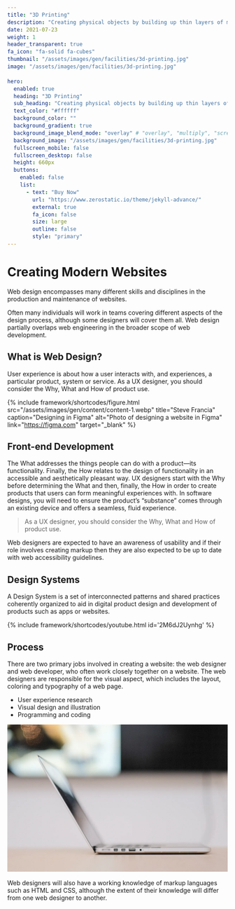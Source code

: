 ```yaml
---
title: "3D Printing"
description: "Creating physical objects by building up thin layers of material."
date: 2021-07-23
weight: 1
header_transparent: true
fa_icon: "fa-solid fa-cubes"
thumbnail: "/assets/images/gen/facilities/3d-printing.jpg"
image: "/assets/images/gen/facilities/3d-printing.jpg"

hero:
  enabled: true
  heading: "3D Printing"
  sub_heading: "Creating physical objects by building up thin layers of material."
  text_color: "#ffffff"
  background_color: ""
  background_gradient: true
  background_image_blend_mode: "overlay" # "overlay", "multiply", "screen"
  background_image: "/assets/images/gen/facilities/3d-printing.jpg"
  fullscreen_mobile: false
  fullscreen_desktop: false
  height: 660px
  buttons:
    enabled: false
    list:
      - text: "Buy Now"
        url: "https://www.zerostatic.io/theme/jekyll-advance/"
        external: true
        fa_icon: false
        size: large
        outline: false
        style: "primary"
---
```


# Creating Modern Websites

Web design encompasses many different skills and disciplines in the production and maintenance of websites.

Often many individuals will work in teams covering different aspects of the design process, although some designers will cover them all. Web design partially overlaps web engineering in the broader scope of web development.

## What is Web Design?

User experience is about how a user interacts with, and experiences, a particular product, system or service. As a UX designer, you should consider the Why, What and How of product use.

{% include framework/shortcodes/figure.html src="/assets/images/gen/content/content-1.webp" title="Steve Francia" caption="Designing in Figma" alt="Photo of designing a website in Figma" link="https://figma.com" target="_blank" %}

## Front-end Development

The What addresses the things people can do with a product—its functionality. Finally, the How relates to the design of functionality in an accessible and aesthetically pleasant way. UX designers start with the Why before determining the What and then, finally, the How in order to create products that users can form meaningful experiences with. In software designs, you will need to ensure the product’s “substance” comes through an existing device and offers a seamless, fluid experience.

> As a UX designer, you should consider the Why, What and How of product use.

Web designers are expected to have an awareness of usability and if their role involves creating markup then they are also expected to be up to date with web accessibility guidelines.

## Design Systems

A Design System is a set of interconnected patterns and shared practices coherently organized to aid in digital product design and development of products such as apps or websites.

{% include framework/shortcodes/youtube.html id='2M6dJ2Uynhg' %}

## Process

There are two primary jobs involved in creating a website: the web designer and web developer, who often work closely together on a website. The web designers are responsible for the visual aspect, which includes the layout, coloring and typography of a web page.

- User experience research
- Visual design and illustration
- Programming and coding

![Design In Figma](/assets/images/gen/content/content-2.webp)

Web designers will also have a working knowledge of markup languages such as HTML and CSS, although the extent of their knowledge will differ from one web designer to another.
